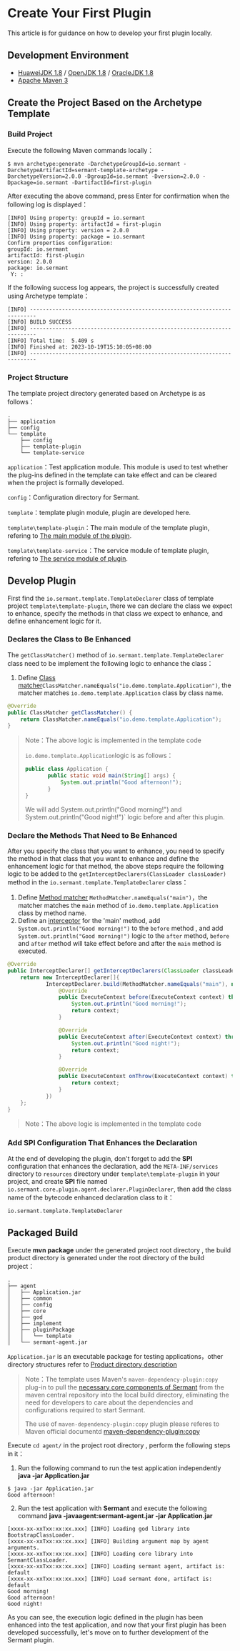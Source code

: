 # Create Your First Plugin
This article is for guidance on how to develop your first plugin locally.

## Development Environment
- [HuaweiJDK 1.8](https://gitee.com/openeuler/bishengjdk-8) / [OpenJDK 1.8](https://github.com/openjdk/jdk) / [OracleJDK 1.8](https://www.oracle.com/java/technologies/downloads/)
- [Apache Maven 3](https://maven.apache.org/download.cgi)

## Create the Project Based on the Archetype Template

### Build Project

Execute the following Maven commands locally：

```shell
$ mvn archetype:generate -DarchetypeGroupId=io.sermant -DarchetypeArtifactId=sermant-template-archetype -DarchetypeVersion=2.0.0 -DgroupId=io.sermant -Dversion=2.0.0 -Dpackage=io.sermant -DartifactId=first-plugin
```

After executing the above command, press Enter for confirmation when the following log is displayed：

```shell
[INFO] Using property: groupId = io.sermant
[INFO] Using property: artifactId = first-plugin
[INFO] Using property: version = 2.0.0
[INFO] Using property: package = io.sermant
Confirm properties configuration:
groupId: io.sermant
artifactId: first-plugin
version: 2.0.0
package: io.sermant
 Y: :
```

If the following success log appears, the project is successfully created using Archetype template：

```shell
[INFO] ------------------------------------------------------------------------
[INFO] BUILD SUCCESS
[INFO] ------------------------------------------------------------------------
[INFO] Total time:  5.409 s
[INFO] Finished at: 2023-10-19T15:10:05+08:00
[INFO] ------------------------------------------------------------------------
```

### Project Structure

The template project directory generated based on Archetype is as follows：

```shell
.
├── application
├── config
└── template
    ├── config
    ├── template-plugin
    └── template-service
```

`application`：Test application module. This module is used to test whether the plug-ins defined in the template can take effect and can be cleared when the project is formally developed.

`config`：Configuration directory for Sermant.

`template`：template plugin module, plugin are developed here.

`template\template-plugin`：The main module of the template plugin, refering  to [The main module of the plugin](package-structure.md#Plugin-Main-Module).

`template\template-service`：The service module of template plugin, refering to [The service module of plugin](package-structure.md#Plugin-Service-Module).

## Develop Plugin

First find the `io.sermant.template.TemplateDeclarer` class of template project `template\template-plugin`, there we can declare the class we expect to enhance, specify the methods in that class we expect to enhance, and define enhancement logic for it.

### Declares the Class to Be Enhanced

The `getClassMatcher()` method of `io.sermant.template.TemplateDeclarer` class need to be  implement the following logic to enhance the class：

1. Define [Class matcher](bytecode-enhancement.md#Class-Matcher)`ClassMatcher.nameEquals("io.demo.template.Application")`, the matcher matches `io.demo.template.Application` class by class name.

```java
@Override
public ClassMatcher getClassMatcher() {
    return ClassMatcher.nameEquals("io.demo.template.Application");
}
```

> Note：The above logic is implemented in the template code
>
> `io.demo.template.Application`logic is as follows：
>
> ```java
> public class Application {
>        public static void main(String[] args) {
>            System.out.println("Good afternoon!");
>        }
> }
> ```
>
> We will add System.out.println("Good morning!") and System.out.println("Good night!")` logic before and after this plugin.

### Declare the Methods That Need to Be Enhanced

After you specify the class that you want to enhance, you need to specify the method in that class that you want to enhance and define the enhancement logic for that method, the above steps require the following logic to be added to the `getInterceptDeclarers(ClassLoader classLoader)` method in the `io.sermant.template.TemplateDeclarer` class：

1. Define [Method matcher](bytecode-enhancement.md#Method-Matcher) `MethodMatcher.nameEquals("main")`，the matcher matches the `main` method of `io.demo.template.Application` class by method name.
2. Define an [interceptor](bytecode-enhancement.md#Interceptor) for the 'main' method, add `System.out.println("Good morning!")` to the `before` method , and add `System.out.println("Good morning!")` logic to the `after` method, `before` and `after` method will take effect before and after the `main` method is executed.

```java
@Override
public InterceptDeclarer[] getInterceptDeclarers(ClassLoader classLoader) {
    return new InterceptDeclarer[]{
            InterceptDeclarer.build(MethodMatcher.nameEquals("main"), new Interceptor() {
                @Override
                public ExecuteContext before(ExecuteContext context) throws Exception {
                    System.out.println("Good morning!");
                    return context;
                }

                @Override
                public ExecuteContext after(ExecuteContext context) throws Exception {
                    System.out.println("Good night!");
                    return context;
                }

                @Override
                public ExecuteContext onThrow(ExecuteContext context) throws Exception {
                    return context;
                }
            })
    };
}
```

> Note：The above logic is implemented in the template code

### Add SPI Configuration That Enhances the Declaration

At the end of developing the plugin, don't forget to add the **SPI** configuration that enhances the declaration, add the `META-INF/services` directory to `resources` directory under `template\template-plugin` in your project, and create **SPI** file named `io.sermant.core.plugin.agent.declarer.PluginDeclarer`, then add the class name of the bytecode enhanced declaration class to it：

```shell
io.sermant.template.TemplateDeclarer
```

## Packaged Build

Execute **mvn package** under the generated project root directory , the build product directory is generated under the root directory of the build project：

```shell
.
├── agent
│   ├── Application.jar
│   ├── common
│   ├── config
│   ├── core
│   ├── god
│   ├── implement
│   ├── pluginPackage
│   │   └── template
│   └── sermant-agent.jar
```

 `Application.jar` is an executable package for testing applications，other directory structures refer to [Product directory description](../user-guide/README.md#Product-Directory)

> Note：The template uses Maven's `maven-dependency-plugin:copy` plug-in to pull the [necessary core components of Sermant](../user-guide/README.md#sermant-agent) from the maven central repository into the local build directory, eliminating the need for developers to care about the dependencies and configurations required to start Sermant.
>
> The use of `maven-dependency-plugin:copy` plugin please referes to Maven official documentd [maven-dependency-plugin:copy](https://maven.apache.org/plugins/maven-dependency-plugin/examples/copying-artifacts.html)

Execute `cd agent/` in the project root directory , perform the following steps in it：

1. Run the following command to run the test application independently  **java -jar Application.jar**


```shell
$ java -jar Application.jar 
Good afternoon!
```

2. Run the test application with **Sermant** and execute the following command **java -javaagent:sermant-agent.jar -jar Application.jar**


```shell
[xxxx-xx-xxTxx:xx:xx.xxx] [INFO] Loading god library into BootstrapClassLoader.
[xxxx-xx-xxTxx:xx:xx.xxx] [INFO] Building argument map by agent arguments.
[xxxx-xx-xxTxx:xx:xx.xxx] [INFO] Loading core library into SermantClassLoader.
[xxxx-xx-xxTxx:xx:xx.xxx] [INFO] Loading sermant agent, artifact is: default
[xxxx-xx-xxTxx:xx:xx.xxx] [INFO] Load sermant done, artifact is: default
Good morning!
Good afternoon!
Good night!
```

As you can see, the execution logic defined in the plugin has been enhanced into the test application, and now that your first plugin has been developed successfully, let's move on to further development of the Sermant plugin.
